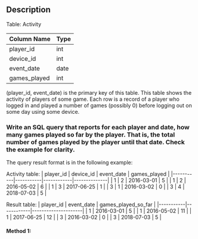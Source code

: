## Description

Table: Activity

| Column Name  | Type |
| ------------ | ---- |
| player_id    | int  |
| device_id    | int  |
| event_date   | date |
| games_played | int  |

(player_id, event_date) is the primary key of this table.
This table shows the activity of players of some game.
Each row is a record of a player who logged in and played a number of games (possibly 0) before logging out on some day using some device.

### Write an SQL query that reports for each player and date, how many games played so far by the player. That is, the total number of games played by the player until that date. Check the example for clarity.

The query result format is in the following example:

Activity table:
| player_id | device_id | event_date | games_played |
|-----------|-----------|------------|--------------|
| 1 | 2 | 2016-03-01 | 5 |
| 1 | 2 | 2016-05-02 | 6 |
| 1 | 3 | 2017-06-25 | 1 |
| 3 | 1 | 2016-03-02 | 0 |
| 3 | 4 | 2018-07-03 | 5 |

Result table:
| player_id | event_date | games_played_so_far |
|-----------|------------|---------------------|
| 1 | 2016-03-01 | 5 |
| 1 | 2016-05-02 | 11 |
| 1 | 2017-06-25 | 12 |
| 3 | 2016-03-02 | 0 |
| 3 | 2018-07-03 | 5 |

#### Method 1:

```sql

```
